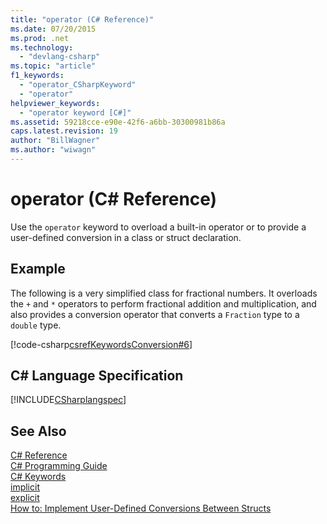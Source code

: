 ```yaml
---
title: "operator (C# Reference)"
ms.date: 07/20/2015
ms.prod: .net
ms.technology: 
  - "devlang-csharp"
ms.topic: "article"
f1_keywords: 
  - "operator_CSharpKeyword"
  - "operator"
helpviewer_keywords: 
  - "operator keyword [C#]"
ms.assetid: 59218cce-e90e-42f6-a6bb-30300981b86a
caps.latest.revision: 19
author: "BillWagner"
ms.author: "wiwagn"
---
```

# operator (C# Reference)
Use the `operator` keyword to overload a built-in operator or to provide a user-defined conversion in a class or struct declaration.  
  
## Example  
 The following is a very simplified class for fractional numbers. It overloads the `+` and `*` operators to perform fractional addition and multiplication, and also provides a conversion operator that converts a `Fraction` type to a `double` type.  
  
 [!code-csharp[csrefKeywordsConversion#6](../../../csharp/language-reference/keywords/codesnippet/CSharp/operator_1.cs)]  
  
## C# Language Specification  
 [!INCLUDE[CSharplangspec](~/includes/csharplangspec-md.md)]  
  
## See Also  
 [C# Reference](../../../csharp/language-reference/index.md)  
 [C# Programming Guide](../../../csharp/programming-guide/index.md)  
 [C# Keywords](../../../csharp/language-reference/keywords/index.md)  
 [implicit](../../../csharp/language-reference/keywords/implicit.md)  
 [explicit](../../../csharp/language-reference/keywords/explicit.md)  
 [How to: Implement User-Defined Conversions Between Structs](../../../csharp/programming-guide/statements-expressions-operators/how-to-implement-user-defined-conversions-between-structs.md)
